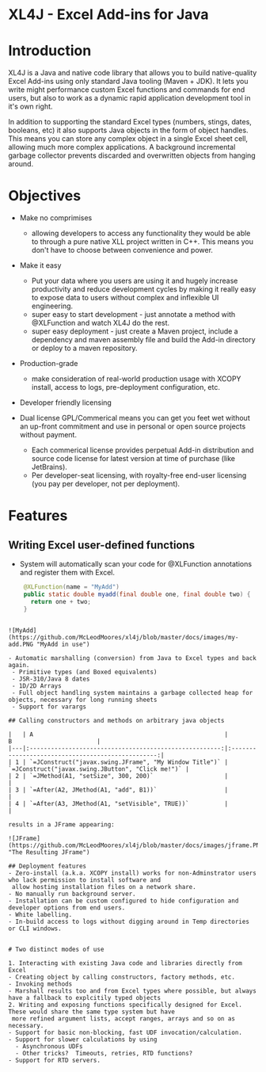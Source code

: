 XL4J - Excel Add-ins for Java
=============================

# Introduction
XL4J is a Java and native code library that allows you to build native-quality Excel Add-ins using only standard Java tooling (Maven + JDK).  It lets you write might performance custom Excel functions and commands for end users, but also to work as a dynamic rapid application development tool in it's own right.

In addition to supporting the standard Excel types (numbers, stings, dates, booleans, etc) it also supports Java objects in the form
of object handles.  This means you can store any complex object in a single Excel sheet cell, allowing much more complex applications.  A background incremental garbage collector prevents discarded and overwritten objects from hanging around.

# Objectives
 - Make no comprimises 
   - allowing developers to access any functionality they would be able to through a pure native XLL project written in C++.  This 
     means you don't have to choose between convenience and power.
 - Make it easy
   - Put your data where you users are using it and hugely increase productivity and reduce development cycles by making it really 
     easy to expose data to users without complex and inflexible UI engineering.  
   - super easy to start development - just annotate a method with @XLFunction and watch XL4J do the rest.
   - super easy deployment - just create a Maven project, include a dependency and maven assembly file and build the Add-in directory
     or deploy to a maven repository.
 - Production-grade
   - make consideration of real-world production usage with XCOPY install, access to logs, pre-deployment configuration, etc.
 - Developer friendly licensing

- Dual license GPL/Commerical means you can get you feet wet without an up-front commitment and use in personal or 
     open source projects without payment.
   - Each commerical license provides perpetual Add-in distribution and source code license for latest version at time of purchase      (like JetBrains).
   - Per developer-seat licensing, with royalty-free end-user licensing (you pay per developer, not per deployment).

# Features
## Writing Excel user-defined functions
 - System will automatically scan your code for @XLFunction annotations and register them with Excel.
    ```java
     @XLFunction(name = "MyAdd")
     public static double myadd(final double one, final double two) {
       return one + two;
     }
  ```

  ![MyAdd](https://github.com/McLeodMoores/xl4j/blob/master/docs/images/my-add.PNG "MyAdd in use")
   
 - Automatic marshalling (conversion) from Java to Excel types and back again.
   - Primitive types (and Boxed equivalents)
   - JSR-310/Java 8 dates
   - 1D/2D Arrays
   - Full object handling system maintains a garbage collected heap for objects, necessary for long running sheets
   - Support for varargs
 
## Calling constructors and methods on arbitrary java objects
 
|   | A                                                      |                          B                        |
|---|:------------------------------------------------------:|:-------------------------------------------------:|
| 1 | `=JConstruct("javax.swing.JFrame", "My Window Title")` | `=JConstruct("javax.swing.JButton", "Click me!")` |
| 2 | `=JMethod(A1, "setSize", 300, 200)`                    |                                                   |
| 3 | `=After(A2, JMethod(A1, "add", B1))`                   |                                                   |
| 4 | `=After(A3, JMethod(A1, "setVisible", TRUE))`          |                                                   |
 
results in a JFrame appearing:

![JFrame](https://github.com/McLeodMoores/xl4j/blob/master/docs/images/jframe.PNG "The Resulting JFrame")

## Deployment features
 - Zero-install (a.k.a. XCOPY install) works for non-Adminstrator users who lack permission to install software and 
   allow hosting installation files on a network share.
 - No manually run background server.
 - Installation can be custom configured to hide configuration and developer options from end users.
 - White labelling.
 - In-build access to logs without digging around in Temp directories or CLI windows.
   

# Two distinct modes of use

1. Interacting with existing Java code and libraries directly from Excel
  - Creating object by calling constructors, factory methods, etc.
  - Invoking methods
  - Marshall results too and from Excel types where possible, but always have a fallback to explcitily typed objects
2. Writing and exposing functions specifically designed for Excel.  These would share the same type system but have
   more refined argument lists, accept ranges, arrays and so on as necessary.
  - Support for basic non-blocking, fast UDF invocation/calculation.
  - Support for slower calculations by using
    - Asynchronous UDFs
    - Other tricks?  Timeouts, retries, RTD functions?
  - Support for RTD servers.


